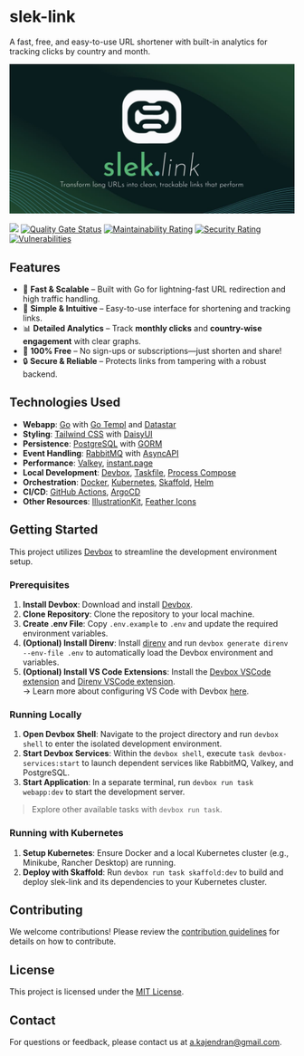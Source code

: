 # slek-link

A fast, free, and easy-to-use URL shortener with built-in analytics for tracking clicks by country and month.

<a href="https://slek.link">
    <img alt="preview-image" src="apps/webapp/static/public/images/banner.jpg" width="1024">
</a>

<br>

![](https://api.checklyhq.com/v1/badges/checks/c5fe672f-7d4d-4d70-90cc-22e4e79a282f?style=flat&theme=default)
[![Quality Gate Status](https://sonarcloud.io/api/project_badges/measure?project=kaje94_slek-link&metric=alert_status)](https://sonarcloud.io/summary/new_code?id=kaje94_slek-link)
[![Maintainability Rating](https://sonarcloud.io/api/project_badges/measure?project=kaje94_slek-link&metric=sqale_rating)](https://sonarcloud.io/summary/new_code?id=kaje94_slek-link)
[![Security Rating](https://sonarcloud.io/api/project_badges/measure?project=kaje94_slek-link&metric=security_rating)](https://sonarcloud.io/summary/new_code?id=kaje94_slek-link)
[![Vulnerabilities](https://sonarcloud.io/api/project_badges/measure?project=kaje94_slek-link&metric=vulnerabilities)](https://sonarcloud.io/summary/new_code?id=kaje94_slek-link)

## Features

- 🚀 **Fast & Scalable** – Built with Go for lightning-fast URL redirection and high traffic handling.
- 🎨 **Simple & Intuitive** – Easy-to-use interface for shortening and tracking links.
- 📊 **Detailed Analytics** – Track **monthly clicks** and **country-wise engagement** with clear graphs.
- 💸 **100% Free** – No sign-ups or subscriptions—just shorten and share!
- 🔒 **Secure & Reliable** – Protects links from tampering with a robust backend.

## Technologies Used

- **Webapp**: [Go](https://go.dev/) with [Go Templ](https://templ.guide/) and [Datastar](https://data-star.dev/)
- **Styling**: [Tailwind CSS](https://tailwindcss.com/) with [DaisyUI](https://daisyui.com/)
- **Persistence**: [PostgreSQL](https://www.postgresql.org/) with [GORM](https://gorm.io/)
- **Event Handling**: [RabbitMQ](https://www.rabbitmq.com/) with [AsyncAPI](https://www.asyncapi.com/)
- **Performance**: [Valkey](https://valkey.io/), [instant.page](https://instant.page/)
- **Local Development**: [Devbox](https://www.jetpack.io/devbox/), [Taskfile](https://taskfile.dev/), [Process Compose](https://github.com/F1bonacc1/process-compose)
- **Orchestration**: [Docker](https://www.docker.com/), [Kubernetes](https://kubernetes.io/), [Skaffold](https://skaffold.dev/), [Helm](https://helm.sh/)
- **CI/CD**: [GitHub Actions](https://github.com/features/actions), [ArgoCD](https://argo-cd.readthedocs.io/en/stable/)
- **Other Resources**: [IllustrationKit](https://illustrationkit.com/illustrations/halo), [Feather Icons](https://feathericons.com/)

## Getting Started

This project utilizes [Devbox](https://www.jetpack.io/devbox/) to streamline the development environment setup.

### Prerequisites

1. **Install Devbox**: Download and install [Devbox](https://www.jetpack.io/devbox/).
2. **Clone Repository**: Clone the repository to your local machine.
3. **Create .env File**: Copy `.env.example` to `.env` and update the required environment variables.
4. **(Optional) Install Direnv**: Install [direnv](https://direnv.net/) and run `devbox generate direnv --env-file .env` to automatically load the Devbox environment and variables.
5. **(Optional) Install VS Code Extensions**: Install the [Devbox VSCode extension](https://marketplace.visualstudio.com/items?itemName=jetpack-io.devbox) and [Direnv VSCode extension](https://marketplace.visualstudio.com/items?itemName=mkhl.direnv).  
   → Learn more about configuring VS Code with Devbox [here](https://www.jetify.com/docs/devbox/ide_configuration/vscode/).

### Running Locally

1.  **Open Devbox Shell**: Navigate to the project directory and run `devbox shell` to enter the isolated development environment.
2.  **Start Devbox Services**: Within the `devbox shell`, execute `task devbox-services:start` to launch dependent services like RabbitMQ, Valkey, and PostgreSQL.
3.  **Start Application**: In a separate terminal, run `devbox run task webapp:dev` to start the development server.

> Explore other available tasks with `devbox run task`.

### Running with Kubernetes

1.  **Setup Kubernetes**: Ensure Docker and a local Kubernetes cluster (e.g., Minikube, Rancher Desktop) are running.
2.  **Deploy with Skaffold**: Run `devbox run task skaffold:dev` to build and deploy slek-link and its dependencies to your Kubernetes cluster.

## Contributing

We welcome contributions! Please review the [contribution guidelines](.github/CONTRIBUTING.md) for details on how to contribute.

## License

This project is licensed under the [MIT License](LICENSE).

## Contact

For questions or feedback, please contact us at [a.kajendran@gmail.com](mailto:a.kajendran@gmail.com).
